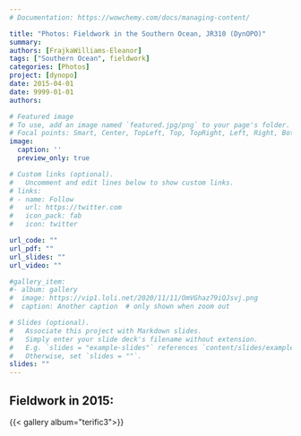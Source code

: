 ```yaml
---
# Documentation: https://wowchemy.com/docs/managing-content/

title: "Photos: Fieldwork in the Southern Ocean, JR310 (DynOPO)"
summary: 
authors: [FrajkaWilliams-Eleanor]
tags: ["Southern Ocean", fieldwork]
categories: [Photos]
project: [dynopo]
date: 2015-04-01
date: 9999-01-01
authors:

# Featured image
# To use, add an image named `featured.jpg/png` to your page's folder.
# Focal points: Smart, Center, TopLeft, Top, TopRight, Left, Right, BottomLeft, Bottom, BottomRight.
image: 
  caption: ''
  preview_only: true

# Custom links (optional).
#   Uncomment and edit lines below to show custom links.
# links:
# - name: Follow
#   url: https://twitter.com
#   icon_pack: fab
#   icon: twitter

url_code: ""
url_pdf: ""
url_slides: ""
url_video: ""

#gallery_item:
#- album: gallery
#  image: https://vip1.loli.net/2020/11/11/OmVGhaz79iQJsvj.png
#  caption: Another caption  # only shown when zoom out      

# Slides (optional).
#   Associate this project with Markdown slides.
#   Simply enter your slide deck's filename without extension.
#   E.g. `slides = "example-slides"` references `content/slides/example-slides.md`.
#   Otherwise, set `slides = ""`.
slides: ""
---
```


## Fieldwork in 2015:
<!--{{< gallery album="jr310b">}}-->
{{< gallery album="terific3">}}